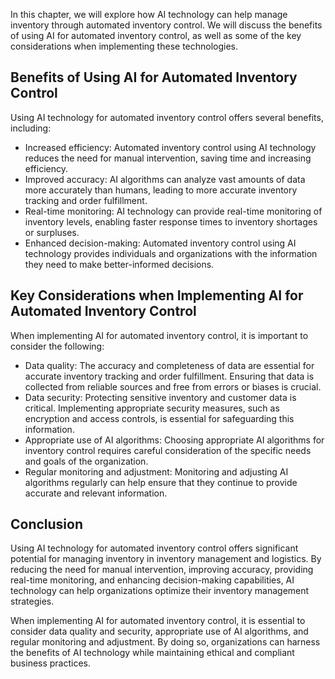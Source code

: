 
In this chapter, we will explore how AI technology can help manage inventory through automated inventory control. We will discuss the benefits of using AI for automated inventory control, as well as some of the key considerations when implementing these technologies.

Benefits of Using AI for Automated Inventory Control
----------------------------------------------------

Using AI technology for automated inventory control offers several benefits, including:

* Increased efficiency: Automated inventory control using AI technology reduces the need for manual intervention, saving time and increasing efficiency.
* Improved accuracy: AI algorithms can analyze vast amounts of data more accurately than humans, leading to more accurate inventory tracking and order fulfillment.
* Real-time monitoring: AI technology can provide real-time monitoring of inventory levels, enabling faster response times to inventory shortages or surpluses.
* Enhanced decision-making: Automated inventory control using AI technology provides individuals and organizations with the information they need to make better-informed decisions.

Key Considerations when Implementing AI for Automated Inventory Control
-----------------------------------------------------------------------

When implementing AI for automated inventory control, it is important to consider the following:

* Data quality: The accuracy and completeness of data are essential for accurate inventory tracking and order fulfillment. Ensuring that data is collected from reliable sources and free from errors or biases is crucial.
* Data security: Protecting sensitive inventory and customer data is critical. Implementing appropriate security measures, such as encryption and access controls, is essential for safeguarding this information.
* Appropriate use of AI algorithms: Choosing appropriate AI algorithms for inventory control requires careful consideration of the specific needs and goals of the organization.
* Regular monitoring and adjustment: Monitoring and adjusting AI algorithms regularly can help ensure that they continue to provide accurate and relevant information.

Conclusion
----------

Using AI technology for automated inventory control offers significant potential for managing inventory in inventory management and logistics. By reducing the need for manual intervention, improving accuracy, providing real-time monitoring, and enhancing decision-making capabilities, AI technology can help organizations optimize their inventory management strategies.

When implementing AI for automated inventory control, it is essential to consider data quality and security, appropriate use of AI algorithms, and regular monitoring and adjustment. By doing so, organizations can harness the benefits of AI technology while maintaining ethical and compliant business practices.
